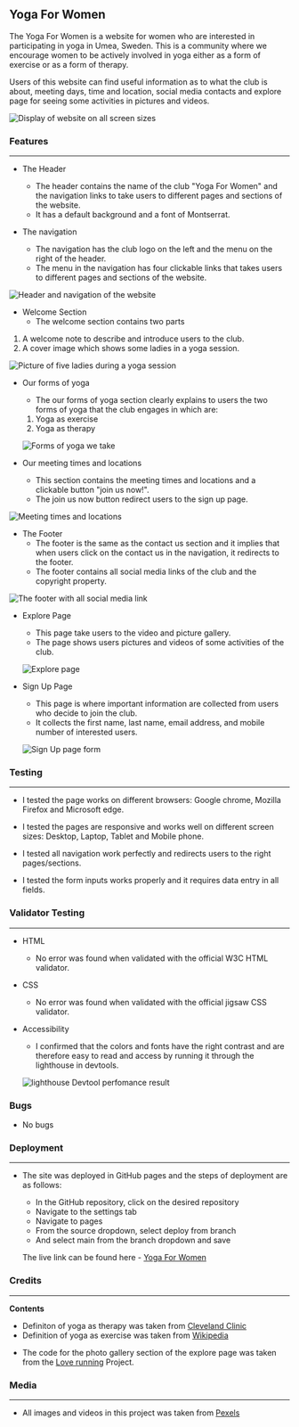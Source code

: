 ## Yoga For Women

The Yoga For Women is a website for women who are interested in participating in yoga in Umea, Sweden. This is a community where we encourage women to be actively involved in yoga either as a form of exercise or as a form of therapy.

Users of this website can find useful information as to what the club is about, meeting days, time and location, social media contacts and explore page for seeing some activities in pictures and videos.

![Display of website on all screen sizes](documentation/all-screen-sizes.PNG)

### Features

---

- The Header

  - The header contains the name of the club "Yoga For Women" and the navigation links to take users to different pages and sections of the website.
  - It has a default background and a font of Montserrat.

- The navigation
  - The navigation has the club logo on the left and the menu on the right of the header.
  - The menu in the navigation has four clickable links that takes users to different pages and sections of the website.

![Header and navigation of the website](documentation/header.PNG)

- Welcome Section
  - The welcome section contains two parts

1. A welcome note to describe and introduce users to the club.
2. A cover image which shows some ladies in a yoga session.

![Picture of five ladies during a yoga session](documentation/welcome.PNG)

- Our forms of yoga

  - The our forms of yoga section clearly explains to users the two forms of yoga that the club engages in which are:

  1. Yoga as exercise
  2. Yoga as therapy

  ![Forms of yoga we take](documentation/Forms-of-Yoga.PNG)

- Our meeting times and locations
  - This section contains the meeting times and locations and a clickable button "join us now!".
  - The join us now button redirect users to the sign up page.

![Meeting times and locations](documentation/meeting-times.PNG)

- The Footer
  - The footer is the same as the contact us section and it implies that when users click on the contact us in the navigation, it redirects to the footer.
  - The footer contains all social media links of the club and the copyright property.

![The footer with all social media link](documentation/footer_contact-us.PNG)

- Explore Page

  - This page take users to the video and picture gallery.
  - The page shows users pictures and videos of some activities of the club.

  ![Explore page](documentation/Explore-page.PNG)

* Sign Up Page

  - This page is where important information are collected from users who decide to join the club.
  - It collects the first name, last name, email address, and mobile number of interested users.

  ![Sign Up page form](documentation/Sign-up-page.PNG)

### Testing

---

- I tested the page works on different browsers: Google chrome, Mozilla Firefox and Microsoft edge.

- I tested the pages are responsive and works well on different screen sizes: Desktop, Laptop, Tablet and Mobile phone.

* I tested all navigation work perfectly and redirects users to the right pages/sections.

- I tested the form inputs works properly and it requires data entry in all fields.

### Validator Testing

---

- HTML
  - No error was found when validated with the official W3C HTML validator.
- CSS
  - No error was found when validated with the official jigsaw CSS validator.
- Accessibility

  - I confirmed that the colors and fonts have the right contrast and are therefore easy to read and access by running it through the lighthouse in devtools.

  ![lighthouse Devtool perfomance result](documentation/lighthouse-Devtools.PNG)

### Bugs

- No bugs

### Deployment

---

- The site was deployed in GitHub pages and the steps of deployment are as follows:

  - In the GitHub repository, click on the desired repository
  - Navigate to the settings tab
  - Navigate to pages
  - From the source dropdown, select deploy from branch
  - And select main from the branch dropdown and save

  The live link can be found here - [Yoga For Women](https://oladipin.github.io/yoga-for-women)

### Credits

---

**Contents**

- Definiton of yoga as therapy was taken from [Cleveland Clinic](https://my.clevelandclinic.org/health/treatments/24889-yoga-therapy#:~:text=Yoga%20therapy%20is%20a%20mind,treatment%20by%20a%20healthcare%20provider.)
- Definition of yoga as exercise was taken from [Wikipedia](https://en.wikipedia.org/wiki/Yoga_as_exercise)

* The code for the photo gallery section of the explore page was taken from the [Love running](https://oladipin-love-running-8hrz8ibhhv.us2.codeanyapp.com/#/workspaces/Love-running) Project.

### Media

---

- All images and videos in this project was taken from [Pexels](https://pexels.com)
